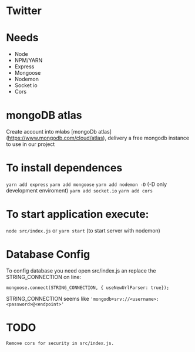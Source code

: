 # Twitter

# Needs
- Node
- NPM/YARN
- Express
- Mongoose
- Nodemon
- Socket io
- Cors

# mongoDB atlas
Create account into ~~mlabs~~ [mongoDb atlas] (https://www.mongodb.com/cloud/atlas), delivery a free mongodb instance to use in our project

# To install dependences
```yarn add express```
```yarn add mongoose```
```yarn add nodemon -D``` (-D only development enviroment)
```yarn add socket.io```
```yarn add cors```

# To start application execute:
```node src/index.js```
or
```yarn start``` (to start server with nodemon)

# Database Config
To config database you need open src/index.js an replace the STRING_CONNECTION on line:

```mongoose.connect(STRING_CONNECTION, { useNewUrlParser: true});```

STRING_CONNECTION seems like ```'mongodb+srv://<username>:<password>@<endpoint>'```

# TODO
    Remove cors for security in src/index.js. 